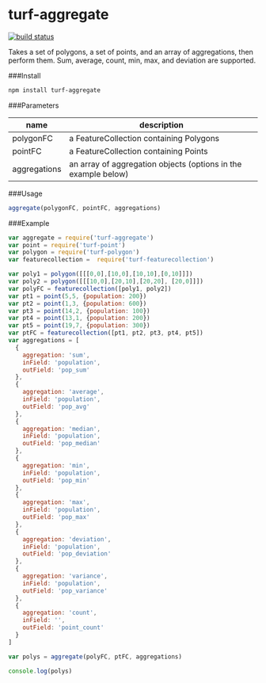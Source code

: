 turf-aggregate
==============
[![build status](https://secure.travis-ci.org/Turfjs/turf-aggregate.png)](http://travis-ci.org/Turfjs/turf-aggregate)

Takes a set of polygons, a set of points, and an array of aggregations, then perform them. Sum, average, count, min, max, and deviation are  supported.

###Install

```sh
npm install turf-aggregate
```

###Parameters

|name|description|
|---|---|
|polygonFC|a FeatureCollection containing Polygons|
|pointFC|a FeatureCollection containing Points|
|aggregations|an array of aggregation objects (options in the example below)|

###Usage

```js
aggregate(polygonFC, pointFC, aggregations)
```

###Example

```javascript
var aggregate = require('turf-aggregate')
var point = require('turf-point')
var polygon = require('turf-polygon')
var featurecollection =  require('turf-featurecollection')

var poly1 = polygon([[[0,0],[10,0],[10,10],[0,10]]])
var poly2 = polygon([[[10,0],[20,10],[20,20], [20,0]]])
var polyFC = featurecollection([poly1, poly2])
var pt1 = point(5,5, {population: 200})
var pt2 = point(1,3, {population: 600})
var pt3 = point(14,2, {population: 100})
var pt4 = point(13,1, {population: 200})
var pt5 = point(19,7, {population: 300})
var ptFC = featurecollection([pt1, pt2, pt3, pt4, pt5])
var aggregations = [
  {
    aggregation: 'sum',
    inField: 'population',
    outField: 'pop_sum'
  },
  {
    aggregation: 'average',
    inField: 'population',
    outField: 'pop_avg'
  },
  {
    aggregation: 'median',
    inField: 'population',
    outField: 'pop_median'
  },
  {
    aggregation: 'min',
    inField: 'population',
    outField: 'pop_min'
  },
  {
    aggregation: 'max',
    inField: 'population',
    outField: 'pop_max'
  },
  {
    aggregation: 'deviation',
    inField: 'population',
    outField: 'pop_deviation'
  },
  {
    aggregation: 'variance',
    inField: 'population',
    outField: 'pop_variance'
  },
  {
    aggregation: 'count',
    inField: '',
    outField: 'point_count'
  }
]

var polys = aggregate(polyFC, ptFC, aggregations)

console.log(polys)
```

